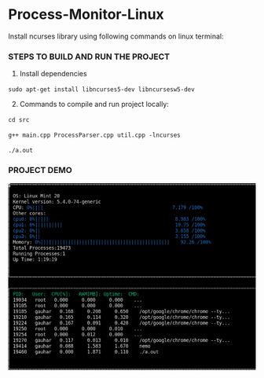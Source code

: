# Process-Monitor-Linux

Install ncurses library using following commands on linux terminal:

### STEPS TO BUILD AND RUN THE PROJECT

1. Install dependencies

`sudo apt-get install libncurses5-dev libncursesw5-dev`

2. Commands to compile and run project locally:

`cd src`

`g++ main.cpp ProcessParser.cpp util.cpp -lncurses`

` ./a.out `


### PROJECT DEMO

![Process Monitor Linux](/demo-images/process-monitor.png)

